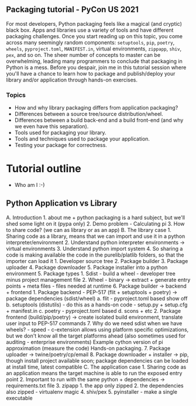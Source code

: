 ## Packaging tutorial - PyCon US 2021

For most developers, Python packaging feels like a magical (and cryptic) black box. Apps and libraries use a variety of
tools and have different packaging challenges. Once you start reading up on this topic, you come across many seemingly
random components: `setuptools`, `pip`, `poetry`, `wheels`, `pyproject.toml`, `MANIFEST.in`, virtual environments,
`zippapp`, `shiv`, `pex`, and so on. The sheer number of concepts to master can be overwhelming, leading many
programmers to conclude that packaging in Python is a mess. Before you despair, join me in this tutorial session where
you'll have a chance to learn how to package and publish/deploy your library and/or application through hands-on
exercises.

### Topics

- How and why library packaging differs from application packaging?
- Differences between a source tree/source distribution/wheel.
- Differences between a build back-end and a build front-end (and why we even have this separation).
- Tools used for packaging your library.
- Tools and techniques used to package your application.
- Testing your package for correctness.

# Tutorial outline

- Who am I :-)

## Python Application vs Library


A. Introduction
    1. about me + python packaging is a hard subject, but we'll shed some light on it (pypa only)
    2. Demo problem - Calculating pi
    3. How to share code? (we can as library or as an app)
B. The library case
    1. Sharing code as a library, means that we can import and use it in a python interpreter/environment
    2. Understand python interpreter environments -> virtual environments
    3. Understand python import system
    4. So sharing a code is making available the code in the purelib/platlib folders, so that the importer can load it
        1. Developer source tree
        2. Package builder
        3. Package uploader
        4. Package downloader
        5. Package installer into a python environment
    5. Package types
        1. Sdist - build a wheel - developer tree minus project management file
        2. Wheel - binary -> extract + generate entry points + meta files - files needed at runtime 
    6. Package builder -> backend + frontend
        1. Package backend - PEP-517 (flit + setuptools + poetry) -> package dependencies (sdist/wheel)
            a. flit - pyproject.toml based show off
            b. setuptools (distutils) - do this as a hands-on code - setup.py + setup.cfg + manifest.in
            c. poetry - pyproject.toml based
            d. scons + etc 
        2. Package frontend (build/pip/poetry) -> create isolated build environment, translate user input to PEP-517 commands
    7. Why do we need sdist when we have wheels? - speed - c-extension allows using platform specific optimizations,
       but we don't know all the target platforms ahead (also sometimes used for auditing - enterprise environments)
       Example cython version of pi approximation (measure the code)
       Hands-on packaging. 
    7. Package uploader -> twine/poetry/cp/email
    8. Package downloader + installer -> pip, though install project available soon; package dependencies can be
       loaded at install time, latest compatible
C. The application case
    1. Sharing code as an application means the target machine is able to run the exposed entry point
    2. Important to run with the same python + dependencies -> requirements.txt file
    3. zipapp
        1. the app only zipped 
        2. the dependencies also zipped - virtualenv magic 
    4. shiv/pex
    5. pyinstaller - make a single executable
    

      
